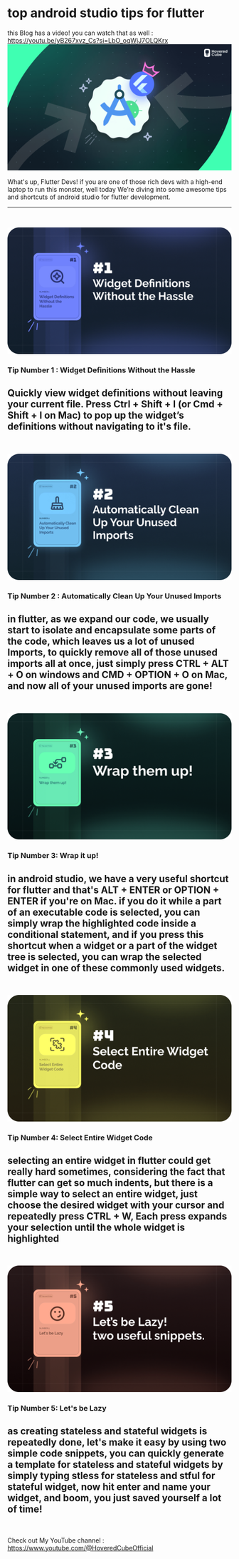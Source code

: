# top android studio tips for flutter

this Blog has a video! you can watch that as well : https://youtu.be/yB267xvz_Cs?si=LbO_oqWjJ7OLQKrx
</br>
![the thumbnail](https://github.com/HoveredCube/top_android_studio_tips_for_flutter/blob/main/Thumbnail.png)

What's up, Flutter Devs! if you are one of those rich devs with a high-end laptop to run this monster, well today We’re diving into some awesome tips and shortcuts of android studio for flutter development.

___
</br>

![tip1](https://github.com/HoveredCube/top_android_studio_tips_for_flutter/blob/main/androidstudiotip1.png)
### Tip Number 1 : Widget Definitions Without the Hassle
Quickly view widget definitions without leaving your current file. Press **Ctrl + Shift + I** (or **Cmd + Shift + I** on Mac) to pop up the widget’s definitions without navigating to it's file.
</br>
-
</br>

![tip2](https://github.com/HoveredCube/top_android_studio_tips_for_flutter/blob/main/androidstudiotip2.png)
### Tip Number 2 : Automatically Clean Up Your Unused Imports
in flutter, as we expand our code, we usually start to isolate and encapsulate some parts of the code, which leaves us a lot of unused Imports, to quickly remove all of those unused imports all at once, just simply press CTRL + ALT + O on windows and CMD + OPTION + O on Mac, and now all of your unused imports are gone!
</br>
-
</br>

![tip3](https://github.com/HoveredCube/top_android_studio_tips_for_flutter/blob/main/androidstudiotip3.png)
### Tip Number 3:  Wrap it up!
in android studio, we have a very useful shortcut for flutter and that's ALT + ENTER or OPTION + ENTER if you're on Mac. if you do it while a part of an executable code is selected, you can simply wrap the highlighted code inside a conditional statement, and if you press this shortcut when a widget or a part of the widget tree is selected, you can wrap the selected widget in one of these commonly used widgets.
</br>
-
</br>

![tip4](https://github.com/HoveredCube/top_android_studio_tips_for_flutter/blob/main/androidstudiotip4.png)
### Tip Number 4: Select Entire Widget Code
selecting an entire widget in flutter could get really hard sometimes, considering the fact that flutter can get so much indents, but there is a simple way to select an entire widget, just choose the desired widget with your cursor and repeatedly press CTRL + W, Each press expands your selection until the whole widget is highlighted
</br>
-
</br>

![tip5](https://github.com/HoveredCube/top_android_studio_tips_for_flutter/blob/main/androidstudiotip5.png)
### Tip Number 5: Let's be Lazy
as creating stateless and stateful widgets is repeatedly done, let's make it easy by using two simple code snippets, you can quickly generate a template for stateless and stateful widgets by simply typing stless for stateless and stful for stateful widget, now hit enter and name your widget, and boom, you just saved yourself a lot of time!
</br>
- 
</br>

Check out My YouTube channel : https://www.youtube.com/@HoveredCubeOfficial
